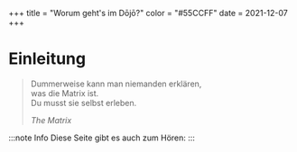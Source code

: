 +++
title = "Worum geht's im Dōjō?"
color = "#55CCFF"
date = 2021-12-07
+++

<script lang="ts">
    import Audio from '$lib/components/Audio.svelte';
    import Figure from '$lib/components/Figure.svelte';
</script>

# Einleitung

> Dummerweise kann man niemanden erklären, <br />
> was die Matrix ist.<br />
> Du musst sie selbst erleben.<br />
>
> _The Matrix_

:::note Info
Diese Seite gibt es auch zum Hören:
:::

<Audio src="https://dect42.de/audio/Uberblick.mp3" title="Überblick CoderDojo" cover="/images/brand.svg" artist="bengoshi" />

Willkommen zum Kursbuch des CoderDojo. Während die meisten CoderDojos auf Kinder ausgerichte sind, liegt unser Fokus bei
Jugendlichen. Wir nehmen das nicht so genau, aber wenn du jünger als 12 Jahren bist, wirst wahrscheinlich mit dem
[CoderDojo Berlin](https://www.coderdojo-deutschland.de/) besser beraten sein. Dort findest du Gleichaltrige und wirst
Programmieren mit einer graphischen Oberfläche lernen. Die schauen wir uns zwar auch einmal an, aber es stellt nicht
unseren Schwerpunkt dar. Für diejenigen, die 16 Jahre und älter sind gibt es immer wieder zusätzliche Aufgaben, die
mathematisch orientiert sind. Daran kannst du zusätzlich knobeln und weiter trainieren.

Vorab - wer jetzt denkt - wofür ein weiterer Python-Buch bzw. -Kurs? Gibt es davon nicht schon genug? Ja, das ist
richtig. Aber wir streben weder einen Selbstlernkurs an, noch setzen wir auf Unterricht wie in der Schule. Unser Ansatz
ist eine Mischung aus zu Hause hacken und gemeinsamen Austausch. Es gibt aber Dinge, bei denen die Erfahrung gezeigt
hat, dass da viele das Handtuch schmeißen, beispielsweise die Installation. Lass dir bei so was bitte helfen, teilweise
setzen wir die Inanspruchnahme der Hilfe sogar ausdrücklich voraus. Und bei uns geht es mehr als nur „schnöden" Code.
Wir schauen auf Dinge wie Datenschutz, Nerdkultur ebenso wie auf Hardware.

<Figure src="/images/kyo-info/JJS_Dojo_s.jpg" alt="Gürtel" />

Trainieren? Der Begriff Dōjō kommt aus dem Kampfsport und stellt dort den Trainingsraum oder -halle dar. Programmieren
lernen hat vieles damit gemeinsam. Jeder der Lesen und Schreiben kann, kann Programmieren lernen. Aber wenn du
Programmieren lernen willst, wird das nicht klappen, indem du nur ein Buch liest oder einen Film schaust. So lernst du
weder Karate, Judo noch Fahrrad fahren. Da gehört immer eine ordentliche Portion Übung dazu.

Man kann eine Kata, also
die vorgeschrieben Bewegungsabläufe beim Karate, alleine üben. Aber regelmäßige Partnerübungen sind genauso wichtig wie das sich
jemand von außen das anschaut und Dir hilft, Deine Bewegungen zu verbessern. So ist das beim Coden auch. Es hilft, sich
gegenseitig Code vorzustellen, sich zu besprechen und sich Unterstützung zu holen, wenn es mal klemmt. Und jeder macht
früher oder später die Erfahrung, dass es mal nicht weitergeht. Statt das Handtuch zu werfen, lernt Ihr Euch gegenseitig
zu helfen oder von den erfahrenen Mentoren unterstützt zu werden. Dieser Teil ist mindestens so bedeutsam wie alleine zu
frickeln. Am meisten lernt, wer lehrt: Du wirst so von Problemen anderer hören, kannst ihnen helfen und eine Menge
selbst dazu lernen. Wir haben es zwar aktuell ausgesetzt, aber lange Zeit haben wir uns einmal wöchentlich in einer Videokonferenz getroffen. Wenn es dafür wieder Bedarf gibt, nehmen wir das gerne erneut auf. Sag uns einfach Bescheid. Diese Treffen wollen wir ergänzen durch
ein einmal monatliches Treffen im Berliner [Hackerspace xHain](https://x-hain.de/de/). Dabei laufen viele Workshops unter dem Dach von Jugend hackt. An dieser Stelle kann das Script
beziehungsweise der Text nicht immer aktuell sein - also schau bitte auf unserer Homepage unter News nach. Wenn du nicht
aus Berlin kommst, sprich uns an und wir versuchen dir zu helfen, in Deiner Stadt Ansprechpartner zu finden.

Kennst du die Gürtelfarben aus dem Kampfsport? Ein bunter Strauß an Farben, der dich am Ende zum schwarzen Gürtel führen
soll, die sogenannten Kyo-Grade oder im deutschen Schüler-Grade. Es gibt nicht nur einen schwarzen Gürtel, sondern
verschiedene Dan-Grade - im deutschen Meister-Grade. An diesem System wollen wir uns orientieren. Wir beginnen mit dem
Weg zum weißen Gürtel. Danach hast du die wichtigsten bzw. ersten Grundbegriffe drauf. Wir haben keine „Gürtelprüfungen"
geplant. Aus eigenen Erfahrungen von verschiedenen Budo-Sportarten finden das manche jedoch gut. Wenn euch so etwas
ansprechen sollte, sagt uns Bescheid und wir gehen darauf ein.

Ob mit oder ohne Prüfung: du solltest die Tests für den
„Gürtel" bestehen, bevor du weitermachst. Andernfalls fehlen dir Grundlagen für die nächsten Kapitel und das schafft
mehr Frust als Lust beim Weitermachen. Wenn du merkst, dass dir was fehlt und aber du nicht so richtig weiterkommst - sprich uns
an, damit wir gemeinsam daran feilen. Umgekehrt hilft es Mentoren, wenn sie wissen, was du schon gemacht hast und was
vorausgesetzt werden darf. Wenn du bei einem solchen „Test" nicht weiterkommst, ist das nicht schlimm - wir sind hier
nicht in der Schule. Hier geht es nicht darum, eine Prüfung zu bestehen, sondern etwas zu lernen. Wenn du also bei einem
Test stecken bleibst, nimm das zum Anlass, um dir von den Mentorinnen helfen zu lassen. Oft braucht es nur einen kleinen
Stupser in die richtige Richtung und du kannst die Aufgabe selber richtig weiterlösen.

<Figure src="/images/kyo-info/karate-2717178_1280_s.jpg" alt="Bruchtest" float="right" />

Was lernen wir? Wir beginnen mit Python. Die Wahl der „richtigen" Programmiersprache kann zu regelrechten
Glaubensstreitigkeiten führen. Es gibt Sprachen, die sich eher für Anfänger eignen und welche, die sich weniger für
Anfänger eigenen. Und es gibt Sprachen, die für einen bestimmten Zweck besser geeignet sind als andere. Es gibt nicht
_"die"_ Programmiersprache. Insofern werden wir mit jedem Gurt auch einen Blick auf weitere Sprache werfen. Es sind
keine Programmiersprachen im eigentlichen Sinne, aber html und css, um Internetseiten zu erstellen, werden wir ebenfalls
erlernen. Wir werden ebenso einen Blick auf Dinge wie Netzwerktechnik, auf Linux, Datenschutz, Cybersicherheit werfen
und nehmen bei unseren Treffen in unserem Hackspace oder auf dem Congress gerne einmal einen Lötkolben in die Hand. Der
Weg zum _"schwarzen Gürtel"_ besteht also nicht nur aus dem Erlernen von ein paar Befehlen einer Programmiersprache,
sondern aus einem Potpourri an Dingen. Und dir sollte klar sein - zum begehrten _"schwarzen Gürtel"_ ist noch niemand
über `s Wochenende gekommen. Gib dir also selbst Zeit.

Der Anfang ist leider oft etwas trocken, weil man erst etwas Rüstzeug lernen muss, bevor es richtig spaßig wird. Bevor
du tolle Würfe und Tritte lernst, steht immer erst eine Runde Fallschule und Bewegungslehre an. So ist das hier auch. Im
Weißgurt lernst du absolute Basics. Vieles werden wir nur anreißen können und müssen dich für eine Vertiefung auf später
vertrösten. Aber andernfalls besteht die Gefahr, sich gleich in Details zu verlieren. Auch in den folgenden Einheiten
werden wir aus diesem Grund manche Dinge bewusst auf spätere Einheiten verschieben. Im Gelbgurt wollen wir dann aber
gleich ein Weltraumspiel bauen und dieses Stück für Stück weiter ausbauen. Gleichzeitig wollen wir keine Dinge machen,
die anfangs noch nicht erklärt werden können. Aus diesem Grund verzichten wir zunächst auf grafische „Spielereien". Aber
halte durch, die kommen!

<Figure src="/images/kyo-info/martial-83009_1280_s.jpg" alt="Training" float="left" caption={false} />

Wie oft solltest du dich damit beschäftigen müssen? Müssen wäre schon mal kein guter Start. Wir sind hier nicht in der
Schule. Wir treffen uns, weil wir neugierig sind und Spaß an der Sache haben, nicht weil wir müssen. Insofern kann man
selbstverständlich auch mal aussetzen, weil es vielleicht einem gerade mit Klausuren zuviel wird oder anderes anliegt.
Aber klar ist - ohne eine regelmäßige Beschäftigung kommst du nicht voran und es demotiviert,
wenn man immer auf der Stelle tritt. Neben unserem wöchentlichen Treffen solltest du dir also schon mindestens einen
Nachmittag die Woche dafür Zeit nehmen. Zwar setzt sich niemand hin und paukt wie bei einer Sprache Vokabeln. Die
Befehle lernst du, indem du sie regelmäßig benutzt. Ohne das wird es schwierig. Wir wollen dich nicht abschrecken,
sondern motiviere, dran zu bleiben. Der Anfang stellt erfahrungsgemäß eine erste Klippe dar und danach kommen ebenfalls
Höhen und Tiefen. Niemand lernt Segeln, wenn immer Flaute ist. Böen können anstrengend sein, aber mit jeder lernt man
etwas dazu. Und wenn das Bötchen kentert - nicht schlimm, wieder aufrichten, Wasser rausschöpfen, weiterfahren.

<Figure src="/images/kyo-info/capsized-31696_1280_s.png" alt="Kentern" />

Wir setzen keine Kenntnisse voraus. Wenn du schon Vorkenntnisse hast und später einsteigen willst, ist das kein Problem.
Mach die Tests am Ende eines Kapitels (nicht nur lesen, lösen!). Wenn du die hinbekommst, weiterziehen. Es gibt noch
keine Kapitel? Dann wirst du Dich leider gedulden müssen, da der Kurs noch im Entstehen ist. Wenn du aber schon soweit
bist - beteilige Dich doch und hilf uns, den Kurs weiteraufzubauen.

Vielen Dingen werden wir uns wie in einer Spirale annähern. Wir können nicht jedes Thema gleich bis in die Tiefe
bearbeiten, weil das überforderte. Falls du also schon Vorkenntnisse hast oder dich auch sonst fragst, ob das zu einem
Thema schon alles ist - in aller Regel nicht. Wir greifen die einzelnen Teile später wieder auf und vertiefen sie Stück
für Stück.

<Figure src="/images/kyo-info/fantasy-fractal.jpg" alt="Spirale" />

Was du jedoch brauchen wirst, ist eine installierte Python-Version mit virtualenv und eine Oberfläche, um einen Code zu
schreiben. Wir empfehlen hier die Community-Version von PyCharme. Klar ginge es auch mit anderen anderen IDEs, aber du
machst es Dir selber leichter, wenn du zumindest am Anfang die gleiche nimmst. Wir werden später auch einen Blick auf
andere werfen. Daneben solltest du Git installiert habenn. Wir verzichten hier bewusst auf Installationsanleitungen,
sondern geben nur ein paar Links. Es gibt erhebliche Unterschiede zwischen Windows, Linux und Mac und den dortigen
Versionen. Außerdem ist das ein Punkt, an dem viele verzweifeln und Aussteigen. Um nicht an dieser Hürde zu scheitern -
wenn du es nicht selber hinbekommst, lass dir bitte helfen. Vielleicht hast du jemanden in Deinem Umfeld wie Deine
Eltern oder Lehrkräfte. Ansonsten bieten wir dir gerne an, bei der Installation zu unterstützen. Sprich uns einfach an. Du
verfügst nur über ein Handy oder Tablett und kannst auf keinen Computer / Notebook zugreifen? Wir helfen dir gerne, wie
du für circa 150 Euro für die ersten Schritte ausreichendes Gerät erwerben kannst. Für Veranstaltungen haben wir einen Pool an Leihgeräten zur Verfügung. Sag uns nur bitte rechtzeitig Bescheid.

Ein paar Hinweise zum Layout. Wenn es um Code geht, sieht das so aus:

```python:test.py
print("Testcode")
```

Wenn Code angegeben wird - probiere ihn bitte immer selbst auch bei dir aus! Das übt. Und verändere ihn gerne und spiele
damit herum. Du kannst nichts kaputt machen. Wenn wir dir sagen - das oder jenes geht nicht - probiere es mal aus. Auch
wenn es anfangs komisch klingen mag - aus genau den dann entstehenden Fehlermeldungen lernst du eine Menge!

Wenn Stolperstein zu beachten sind, gibt es an der Seitenrand einen Hinweis. Hier solltest du besonders aufpassen und
die Hinweise genau befolgen beziehungsweise nochmal lesen, wenn etwas nicht funktioniert.

Wenn es mathematische Zusatzaufgaben gibt, wird das extra ausgewiesen.

Sprachlich stellen wir den Text sukzessive auf die weibliche Form um. Jungs und diverse Menschen sind davon natürlich auch umfasst. Wenn wir Inhalte diverser und inklusiver gestalten können, stehen wir dem offen gegenüber. Schlag uns bitte einfach an konkreten Stellen vor, wie wir besser gestalten können und wir werden uns das anschauen. Das gilt natürlich auch, wenn wir irgendwo jemanden vor den Kopf stoßen sollten. Bitte geh erstmal davon aus, dass das nicht unsere Intension ist und lass uns ins Gespräch kommen, wie es besser geht.

Auf geht `s zum [Weißgurt](https://coderdojo.red/kyo-7/). Und bis wir uns beim nächsten BBB- oder Reallife-Meeting
sehen - Stay safe and keep coding!

## Selber installieren

Wenn du die notwendigen Dinge selbst installieren willst oder jemanden neben dir hast, der dir hilft:

- [Python, mindestens in Version 3.8](https://www.python.org/downloads/)
- [pip](https://geekflare.com/de/python-pip-installation/)
- [virtualenv](https://virtualenv.pypa.io/en/latest/installation.html)
- [Community Edition PyCharm](https://www.jetbrains.com/de-de/pycharm/download/)

Natürlich können auch andere IDEs genutzt werden, aber unsere Erklärungen beziehen sich nur auf PyCharm, um es
übersichtlicher zu halten.

## Los geht 's

[Hier geht es direkt zum ersten Gurt.](https://coderdojo.red/posts/kyo-7/)

### Bildnachweise

Kinder in dem philippinischen Karate-Dōjō der Jack und Jill Schule in Bacolod - Von Jjskarate. - Eigenes Werk;
Übertragen aus en.wikipedia nach Commons, CC BY-SA 3.0, <https://commons.wikimedia.org/w/index.php?curid=50279796>

Karatetraining - Bild von
[Michele Stival](https://pixabay.com/users/stivy73-6360334/?utm_source=link-attribution&utm_medium=referral&utm_campaign=image&utm_content=2717178)
von
[Pixabay](https://pixabay.com/?utm_source=link-attribution&utm_medium=referral&utm_campaign=image&utm_content=2717178)

Kindertraining - Bild von
[PublicDomainPictures](https://pixabay.com/users/publicdomainpictures-14/?utm_source=link-attribution&utm_medium=referral&utm_campaign=image&utm_content=83009)
von [Pixabay](https://pixabay.com/?utm_source=link-attribution&utm_medium=referral&utm_campaign=image&utm_content=83009)

Kentern - Bild von
[Clker-Free-Vector-Images](https://pixabay.com/users/clker-free-vector-images-3736/?utm_source=link-attribution&utm_medium=referral&utm_campaign=image&utm_content=31696)
von [Pixabay](https://pixabay.com/?utm_source=link-attribution&utm_medium=referral&utm_campaign=image&utm_content=31696)

Spirale - Bild von
[Stefan keller von Pixabay](https://pixabay.com/?utm_source=link-attribution&utm_medium=referral&utm_campaign=image&utm_content=4356228)
